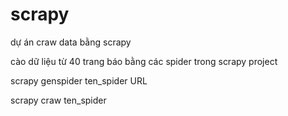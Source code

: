 # scrapy
 dự án craw data bằng scrapy

 cào dữ liệu từ 40 trang báo bằng các spider trong scrapy project

 scrapy genspider ten_spider URL
 
 scrapy craw ten_spider
